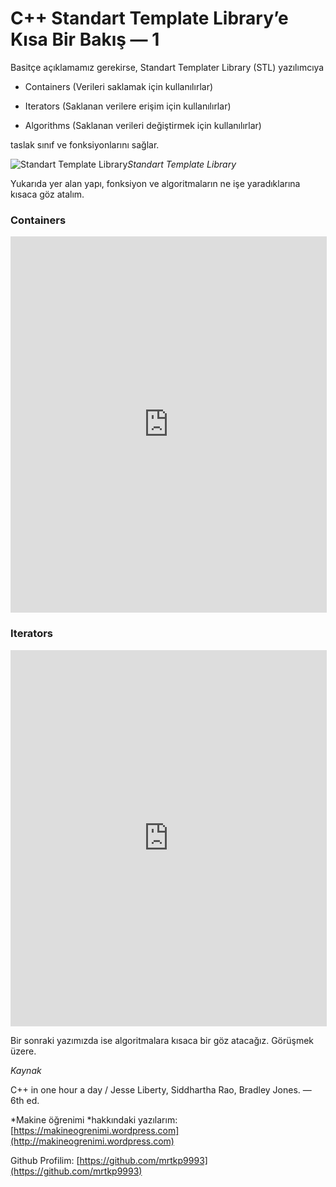 
# C++ Standart Template Library’e Kısa Bir Bakış — 1

Basitçe açıklamamız gerekirse, Standart Templater Library (STL) yazılımcıya

* Containers (Verileri saklamak için kullanılırlar)

* Iterators (Saklanan verilere erişim için kullanılırlar)

* Algorithms (Saklanan verileri değiştirmek için kullanılırlar)

taslak sınıf ve fonksiyonlarını sağlar.

![Standart Template Library](https://cdn-images-1.medium.com/max/2000/1*5N6XD8t-G6kqeX8SJDHRaQ.png)*Standart Template Library*

Yukarıda yer alan yapı, fonksiyon ve algoritmaların ne işe yaradıklarına kısaca göz atalım.

### Containers

<iframe src="https://sheetsu.com/a/t/0f068c00bc99?embedded=true"
width="100%" height="600" frameBorder="0"
style="background: transparent; border: 1px solid #dedede;"></iframe>

### Iterators

<iframe src="https://sheetsu.com/a/t/7a0e5a3ebe5a?embedded=true"
width="100%" height="600" frameBorder="0"
style="background: transparent; border: 1px solid #dedede;"></iframe>

Bir sonraki yazımızda ise algoritmalara kısaca bir göz atacağız. Görüşmek üzere.

*Kaynak*

C++ in one hour a day / Jesse Liberty, Siddhartha Rao, Bradley Jones. — 6th ed.

*Makine öğrenimi *hakkındaki yazılarım:[https://makineogrenimi.wordpress.com](http://makineogrenimi.wordpress.com)

Github Profilim: [https://github.com/mrtkp9993](https://github.com/mrtkp9993)
